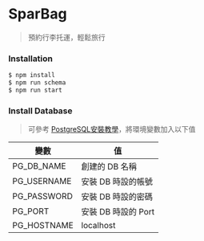 # SparBag
> 預約行李托運，輕鬆旅行

### Installation

```sh
$ npm install
$ npm run schema
$ npm run start
```

### Install Database

>可參考 [PostgreSQL安裝教學](https://youtu.be/djPMnhVa76Y)，將環境變數加入以下值

| 變數 | 值 |
| ------ | ------ |
| PG_DB_NAME | 創建的 DB 名稱 |
| PG_USERNAME | 安裝 DB 時設的帳號 |
| PG_PASSWORD | 安裝 DB 時設的密碼 |
| PG_PORT | 安裝 DB 時設的 Port |
| PG_HOSTNAME | localhost |